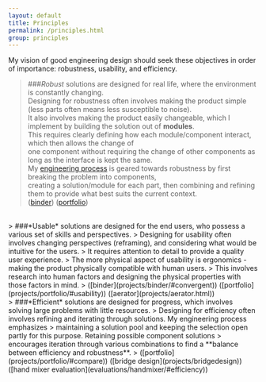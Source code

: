 ```yaml
---
layout: default
title: Principles
permalink: /principles.html
group: principles
---
```


My vision of good engineering design should seek these objectives in order of importance: 
robustness, usability, and efficiency.  


> ###*Robust* solutions are designed for real life, where the environment is constantly changing.  
> Designing for robustness often involves making the product simple (less parts often means less susceptible to noise).  
> It also involves making the product easily changeable, which I implement by building the solution out of **modules**.  
> This requires clearly defining how each module/component interact, which then allows the change of  
> one component without requiring the change of other components as long as the interface is kept the same.  
> My [engineering process](/portfolio/process.html) is geared towards robustness by first breaking the problem into components,  
> creating a solution/module for each part, then combining and refining them to provide what best suits the current context.  
> ([binder](projects/binder/#divergent)) ([portfolio](projects/portfolio/#pool))  
<br>
> ###*Usable* solutions are designed for the end users, who possess a various set of skills and perspectives.  
> Designing for usability often involves changing perspectives (reframing), and considering what would be intuitive for the users.  
> It requires attention to detail to provide a quality user experience.  
> The more physical aspect of usability is ergonomics - making the product physically compatible with human users.  
> This involves research into human factors and designing the physical properties with those factors in mind.  
> ([binder](projects/binder/#convergent)) ([portfolio](projects/portfolio/#usability)) ([aerator](projects/aerator.html))  
<br>
> ###*Efficient* solutions are designed for progress, which involves solving large problems with little resources.  
> Designing for efficiency often involves refining and iterating through solutions. My engineering process emphasizes  
> maintaining a solution pool and keeping the selection open partly for this purpose. Retaining possible component solutions  
> encourages iteration through various combinations to find a **balance between efficiency and robustness**.  
> ([portfolio](projects/portfolio/#compare)) ([bridge design](projects/bridgedesign)) ([hand mixer evaluation](evaluations/handmixer/#efficiency))